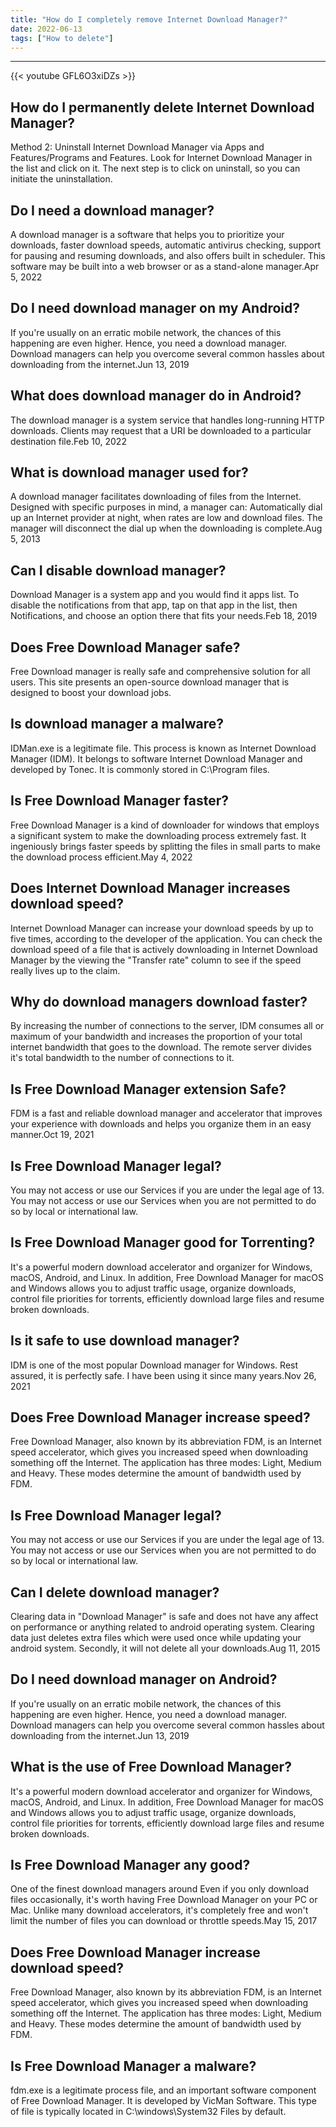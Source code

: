 ```yaml
---
title: "How do I completely remove Internet Download Manager?"
date: 2022-06-13
tags: ["How to delete"]
---
```


---
{{< youtube GFL6O3xiDZs >}}
## How do I permanently delete Internet Download Manager?
Method 2: Uninstall Internet Download Manager via Apps and Features/Programs and Features. Look for Internet Download Manager in the list and click on it. The next step is to click on uninstall, so you can initiate the uninstallation.

## Do I need a download manager?
A download manager is a software that helps you to prioritize your downloads, faster download speeds, automatic antivirus checking, support for pausing and resuming downloads, and also offers built in scheduler. This software may be built into a web browser or as a stand-alone manager.Apr 5, 2022

## Do I need download manager on my Android?
If you're usually on an erratic mobile network, the chances of this happening are even higher. Hence, you need a download manager. Download managers can help you overcome several common hassles about downloading from the internet.Jun 13, 2019

## What does download manager do in Android?
The download manager is a system service that handles long-running HTTP downloads. Clients may request that a URI be downloaded to a particular destination file.Feb 10, 2022

## What is download manager used for?
A download manager facilitates downloading of files from the Internet. Designed with specific purposes in mind, a manager can: Automatically dial up an Internet provider at night, when rates are low and download files. The manager will disconnect the dial up when the downloading is complete.Aug 5, 2013

## Can I disable download manager?
Download Manager is a system app and you would find it apps list. To disable the notifications from that app, tap on that app in the list, then Notifications, and choose an option there that fits your needs.Feb 18, 2019

## Does Free Download Manager safe?
Free Download manager is really safe and comprehensive solution for all users. This site presents an open-source download manager that is designed to boost your download jobs.

## Is download manager a malware?
IDMan.exe is a legitimate file. This process is known as Internet Download Manager (IDM). It belongs to software Internet Download Manager and developed by Tonec. It is commonly stored in C:\Program files.

## Is Free Download Manager faster?
Free Download Manager is a kind of downloader for windows that employs a significant system to make the downloading process extremely fast. It ingeniously brings faster speeds by splitting the files in small parts to make the download process efficient.May 4, 2022

## Does Internet Download Manager increases download speed?
Internet Download Manager can increase your download speeds by up to five times, according to the developer of the application. You can check the download speed of a file that is actively downloading in Internet Download Manager by the viewing the "Transfer rate" column to see if the speed really lives up to the claim.

## Why do download managers download faster?
By increasing the number of connections to the server, IDM consumes all or maximum of your bandwidth and increases the proportion of your total internet bandwidth that goes to the download. The remote server divides it's total bandwidth to the number of connections to it.

## Is Free Download Manager extension Safe?
FDM is a fast and reliable download manager and accelerator that improves your experience with downloads and helps you organize them in an easy manner.Oct 19, 2021

## Is Free Download Manager legal?
You may not access or use our Services if you are under the legal age of 13. You may not access or use our Services when you are not permitted to do so by local or international law.

## Is Free Download Manager good for Torrenting?
It's a powerful modern download accelerator and organizer for Windows, macOS, Android, and Linux. In addition, Free Download Manager for macOS and Windows allows you to adjust traffic usage, organize downloads, control file priorities for torrents, efficiently download large files and resume broken downloads.

## Is it safe to use download manager?
IDM is one of the most popular Download manager for Windows. Rest assured, it is perfectly safe. I have been using it since many years.Nov 26, 2021

## Does Free Download Manager increase speed?
Free Download Manager, also known by its abbreviation FDM, is an Internet speed accelerator, which gives you increased speed when downloading something off the Internet. The application has three modes: Light, Medium and Heavy. These modes determine the amount of bandwidth used by FDM.

## Is Free Download Manager legal?
You may not access or use our Services if you are under the legal age of 13. You may not access or use our Services when you are not permitted to do so by local or international law.

## Can I delete download manager?
Clearing data in "Download Manager" is safe and does not have any affect on performance or anything related to android operating system. Clearing data just deletes extra files which were used once while updating your android system. Secondly, it will not delete all your downloads.Aug 11, 2015

## Do I need download manager on Android?
If you're usually on an erratic mobile network, the chances of this happening are even higher. Hence, you need a download manager. Download managers can help you overcome several common hassles about downloading from the internet.Jun 13, 2019

## What is the use of Free Download Manager?
It's a powerful modern download accelerator and organizer for Windows, macOS, Android, and Linux. In addition, Free Download Manager for macOS and Windows allows you to adjust traffic usage, organize downloads, control file priorities for torrents, efficiently download large files and resume broken downloads.

## Is Free Download Manager any good?
One of the finest download managers around Even if you only download files occasionally, it's worth having Free Download Manager on your PC or Mac. Unlike many download accelerators, it's completely free and won't limit the number of files you can download or throttle speeds.May 15, 2017

## Does Free Download Manager increase download speed?
Free Download Manager, also known by its abbreviation FDM, is an Internet speed accelerator, which gives you increased speed when downloading something off the Internet. The application has three modes: Light, Medium and Heavy. These modes determine the amount of bandwidth used by FDM.

## Is Free Download Manager a malware?
fdm.exe is a legitimate process file, and an important software component of Free Download Manager. It is developed by VicMan Software. This type of file is typically located in C:\windows\System32 Files by default.

